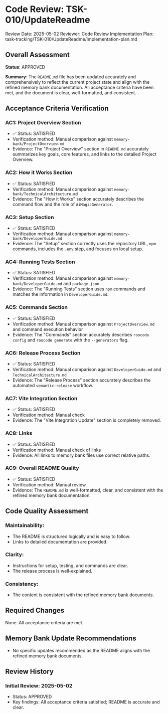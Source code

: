 # Code Review: TSK-010/UpdateReadme

Review Date: 2025-05-02
Reviewer: Code Review
Implementation Plan: task-tracking/TSK-010/UpdateReadme/implementation-plan.md

## Overall Assessment

**Status**: APPROVED

**Summary**:
The `README.md` file has been updated accurately and comprehensively to reflect the current project state and align with the refined memory bank documentation. All acceptance criteria have been met, and the document is clear, well-formatted, and consistent.

## Acceptance Criteria Verification

### AC1: Project Overview Section

- ✅ Status: SATISFIED
- Verification method: Manual comparison against `memory-bank/ProjectOverview.md`
- Evidence: The "Project Overview" section in `README.md` accurately summarizes key goals, core features, and links to the detailed Project Overview.

### AC2: How it Works Section

- ✅ Status: SATISFIED
- Verification method: Manual comparison against `memory-bank/TechnicalArchitecture.md`
- Evidence: The "How it Works" section accurately describes the command flow and the role of `AiMagicGenerator`.

### AC3: Setup Section

- ✅ Status: SATISFIED
- Verification method: Manual comparison against `memory-bank/DeveloperGuide.md`
- Evidence: The "Setup" section correctly uses the repository URL, `npm` commands, includes the `.env` step, and focuses on local setup.

### AC4: Running Tests Section

- ✅ Status: SATISFIED
- Verification method: Manual comparison against `memory-bank/DeveloperGuide.md` and `package.json`
- Evidence: The "Running Tests" section uses `npm` commands and matches the information in `DeveloperGuide.md`.

### AC5: Commands Section

- ✅ Status: SATISFIED
- Verification method: Manual comparison against `ProjectOverview.md` and command execution behavior
- Evidence: The "Commands" section accurately describes `roocode config` and `roocode generate` with the `--generators` flag.

### AC6: Release Process Section

- ✅ Status: SATISFIED
- Verification method: Manual comparison against `DeveloperGuide.md` and `TechnicalArchitecture.md`
- Evidence: The "Release Process" section accurately describes the automated `semantic-release` workflow.

### AC7: Vite Integration Section

- ✅ Status: SATISFIED
- Verification method: Manual check
- Evidence: The "Vite Integration Update" section is completely removed.

### AC8: Links

- ✅ Status: SATISFIED
- Verification method: Manual check of links
- Evidence: All links to memory bank files use correct relative paths.

### AC9: Overall README Quality

- ✅ Status: SATISFIED
- Verification method: Manual review
- Evidence: The `README.md` is well-formatted, clear, and consistent with the refined memory bank documentation.

## Code Quality Assessment

### Maintainability:

- The README is structured logically and is easy to follow.
- Links to detailed documentation are provided.

### Clarity:

- Instructions for setup, testing, and commands are clear.
- The release process is well-explained.

### Consistency:

- The content is consistent with the refined memory bank documents.

## Required Changes

None. All acceptance criteria are met.

## Memory Bank Update Recommendations

- No specific updates recommended as the README aligns with the refined memory bank documents.

## Review History

### Initial Review: 2025-05-02

- Status: APPROVED
- Key findings: All acceptance criteria satisfied; README is accurate and clear.
